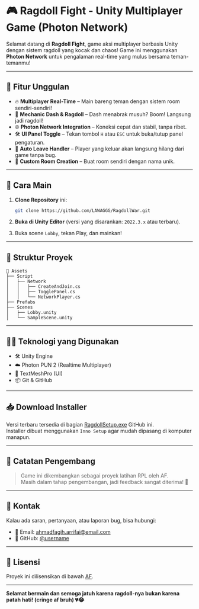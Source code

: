 # 🎮 Ragdoll Fight - Unity Multiplayer Game (Photon Network)

Selamat datang di **Ragdoll Fight**, game aksi multiplayer berbasis Unity dengan sistem ragdoll yang kocak dan chaos! Game ini menggunakan **Photon Network** untuk pengalaman real-time yang mulus bersama teman-temanmu!

---

## 🧠 Fitur Unggulan

- 🔥 **Multiplayer Real-Time** – Main bareng teman dengan sistem room sendiri-sendiri!
- 🥷 **Mechanic Dash & Ragdoll** – Dash menabrak musuh? Boom! Langsung jadi ragdoll!
- 🌐 **Photon Network Integration** – Koneksi cepat dan stabil, tanpa ribet.
- 🛠️ **UI Panel Toggle** – Tekan tombol `H` atau `ESC` untuk buka/tutup panel pengaturan.
- 🧹 **Auto Leave Handler** – Player yang keluar akan langsung hilang dari game tanpa bug.
- 🎨 **Custom Room Creation** – Buat room sendiri dengan nama unik.

---

## 🚀 Cara Main

1. **Clone Repository** ini:
   ```bash
   git clone https://github.com/LAWAGGG/RagdollWar.git
   ```

2. **Buka di Unity Editor** (versi yang disarankan: `2022.3.x` atau terbaru).

3. Buka scene `Lobby`, tekan Play, dan mainkan!

---

## 🧱 Struktur Proyek

```
📁 Assets
├── Script
│   ├── Network
│   │   ├── CreateAndJoin.cs
│   │   ├── TogglePanel.cs
│   │   └── NetworkPlayer.cs
├── Prefabs
├── Scenes
│   ├── Lobby.unity
│   └── SampleScene.unity
```

---

## 🧑‍💻 Teknologi yang Digunakan

- 🛠️ Unity Engine
- ☁️ Photon PUN 2 (Realtime Multiplayer)
- 🎨 TextMeshPro (UI)
- 📦 Git & GitHub

---

## 📥 Download Installer

Versi terbaru tersedia di bagian [RagdollSetup.exe](https://github.com/LAWAGGG/RagdollWar/blob/main/RagdollSetup.exe) GitHub ini.  
Installer dibuat menggunakan `Inno Setup` agar mudah dipasang di komputer manapun.

---

## 📝 Catatan Pengembang

> Game ini dikembangkan sebagai proyek latihan RPL oleh AF.  
> Masih dalam tahap pengembangan, jadi feedback sangat diterima! 💬

---

## 💌 Kontak

Kalau ada saran, pertanyaan, atau laporan bug, bisa hubungi:

- 📧 Email: ahmadfagih.arrifai@email.com
- 🐙 GitHub: [@username](https://github.com/LAWAGGG)

---

## 🏁 Lisensi

Proyek ini dilisensikan di bawah [AF](LICENSE).

---

**Selamat bermain dan semoga jatuh karena ragdoll-nya bukan karena patah hati! (cringe af bruh) 💔😂**
